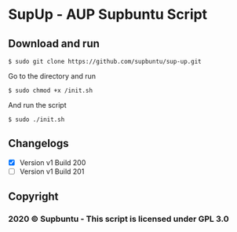 # SupUp - AUP Supbuntu Script

## Download and run

    $ sudo git clone https://github.com/supbuntu/sup-up.git
    
   Go to the directory and run

    $ sudo chmod +x /init.sh
And run the script

    $ sudo ./init.sh

## Changelogs

 - [X] Version v1 Build 200
 - [ ]   Version v1 Build 201

## Copyright

### 2020 © Supbuntu - This script is licensed under GPL 3.0
